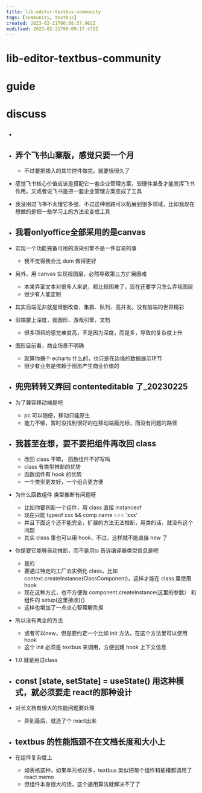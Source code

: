 ```yaml
---
title: lib-editor-textbus-community
tags: [community, textbus]
created: 2023-02-21T00:08:57.962Z
modified: 2023-02-21T00:09:17.475Z
---
```


# lib-editor-textbus-community

# guide

# discuss
- ## 

- ## 弄个飞书山寨版，感觉只要一个月
  - 不过要把插入的其它控件做完，就要很很久了
- 感觉飞书核心价值应该是搭配它一套企业管理方案，软硬件兼备才能发挥飞书作用。又或者说飞书是把一套企业管理方案变成了工具
- 我没用过飞书不太懂它多强，不过这种思路可以拓展到很多领域，比如我现在想做的是把一些学习上的方法论变成工具

- ## 我看onlyoffice全部采用的是canvas
- 实现一个功能完备可用的渲染引擎不是一件容易的事
  - 我不觉得我会比 dom 做得更好
- 另外，用 canvas 实现视图层，必然导致第三方扩展困难
  - 本来弄富文本对很多人来说，都比较困难了，现在还要学习怎么弄视图层
  - 很少有人能定制

- 其实后端无非就是增删改查、集群、队列、高并发。没有前端的世界精彩
- 前端要上深度，就图形、游戏引擎，文档
  - 很多项目的感觉难度高，不是因为深度，而是多，导致的复杂度上升

- 图形目前看，商业场景不明确
  - 就算你搞个 echarts 什么的，也只是在边缘的数据展示环节
  - 很少有业务是依赖于图形产生商业价值的

- ## 兜兜转转又弄回 contenteditable 了_20230225
- 为了兼容移动端是吧
  - pc 可以随便，移动只能原生
  - 能力不够，暂时没找到很好的在移动端画光标，而没有问题的路径

- ## 我甚至在想，要不要把组件再改回 class
  - 改回 class 干嘛， 函数组件不好写吗
  - class 有类型推断的优势
  - 函数组件有 hook 的优势
  - 一个类型更友好，一个组合更方便
- 为什么函数组件 类型推断有问题呀
  - 比如你要判断一个组件，用 class 直接 instanceof
  - 现在只能 typeof xxx && comp.name === 'xxx'
  - 并且下面这个还不能完全，扩展的方法无法推断，用类的话，就没有这个问题
  - 其实 class 里也可以用 hook，不过，这样就不能直接 new 了
- 你是要它能够自动推断，而不是用ts 告诉编译器类型信息是吧
  - 是的
  - 要通过特定的工厂去实例化 class，比如 context.createInstance(ClassComponent)，这样才能在 class 里使用 hook
  - 现在这种方式，也不方便做 component.createInstance(这里的参数）
和组件的 setup(这里接收){}
  - 这样也增加了一点点心智理解负担
- 所以没有两全的方法
  - 或者可以new，但是要约定一个比如 init 方法，在这个方法里可以使用 hook
  - 这个 init 必须是 textbus 来调用，方便创建 hook 上下文信息
- 1.0 就是用过class

- ## const [state, setState] = useState() 用这种模式，就必须要走 react的那种设计
- 对长文档有很大的性能问题要处理
  - 弄到最后，就造了个 react出来

- ## textbus 的性能瓶颈不在文档长度和大小上
- 在组件复杂度上
  - 如表格这种，如果单元格过多，textbus 类似把每个组件和插槽都调用了 react memo
  - 但组件本身很大的话，这个通用算法就解决不了了
